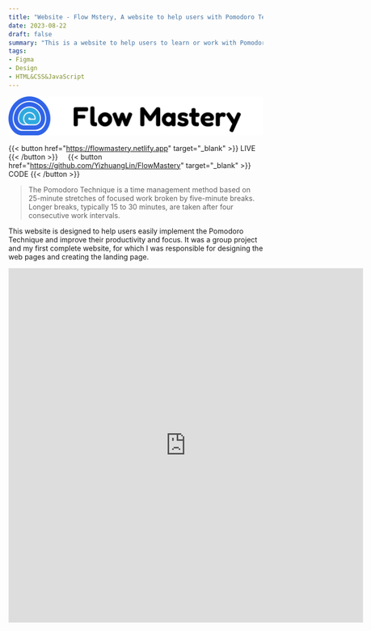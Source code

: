 ```yaml
---
title: "Website - Flow Mstery, A website to help users with Pomodoro Technique"
date: 2023-08-22
draft: false
summary: "This is a website to help users to learn or work with Pomodoro Technique. Includes a complete visual design and a complete web project realized in Javascript. "
tags:
- Figma
- Design
- HTML&CSS&JavaScript
---
```

![flowMastery!](flowMastery-Logo.png)

{{< button  href="https://flowmastery.netlify.app" target="_blank" >}}
LIVE
{{< /button >}} &nbsp;&nbsp;&nbsp; {{< button href="https://github.com/YizhuangLin/FlowMastery" target="_blank" >}}
CODE
{{< /button >}}

>The Pomodoro Technique is a time management method based on 25-minute stretches of focused work broken by five-minute breaks. Longer breaks, typically 15 to 30 minutes, are taken after four consecutive work intervals.

This website is designed to help users easily implement the Pomodoro Technique and improve their productivity and focus. It was a group project and my first complete website, for which I was responsible for designing the web pages and creating the landing page.

<iframe style="border: 1px solid rgba(0, 0, 0, 0.1);" width="700" height="700" src="https://www.figma.com/embed?embed_host=share&url=https%3A%2F%2Fwww.figma.com%2Fproto%2Fuik2hAOX8okeGLnXrF62zj%2FFlowMastery%3Fpage-id%3D0%253A1%26type%3Ddesign%26node-id%3D132-474%26viewport%3D2747%252C279%252C0.34%26t%3DKiUA0aI3eb5JJAle-1%26scaling%3Dscale-down-width%26starting-point-node-id%3D90%253A1022%26mode%3Ddesign" allowfullscreen></iframe>
